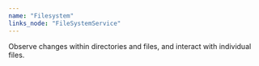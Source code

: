 ```yaml
---
name: "Filesystem"
links_node: "FileSystemService"
---
```

Observe changes within directories and files, and interact with individual files.
